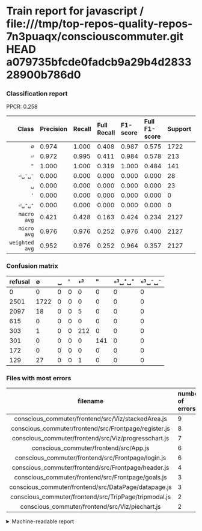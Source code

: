 # Train report for javascript / file:///tmp/top-repos-quality-repos-7n3puaqx/consciouscommuter.git HEAD a079735bfcde0fadcb9a29b4d283328900b786d0

### Classification report

PPCR: 0.258

| Class | Precision | Recall | Full Recall | F1-score | Full F1-score | Support | Full Support | PPCR |
|------:|:----------|:-------|:------------|:---------|:---------|:--------|:-------------|:-----|
| `∅` | 0.974| 1.000| 0.408| 0.987| 0.575| 1722| 4223| 0.408 |
| `⏎` | 0.972| 0.995| 0.411| 0.984| 0.578| 213| 516| 0.413 |
| `"` | 1.000| 1.000| 0.319| 1.000| 0.484| 141| 442| 0.319 |
| `⏎␣⁻␣⁻` | 0.000| 0.000| 0.000| 0.000| 0.000| 28| 157| 0.178 |
| `␣` | 0.000| 0.000| 0.000| 0.000| 0.000| 23| 2120| 0.011 |
| `'` | 0.000| 0.000| 0.000| 0.000| 0.000| 0| 615| 0.000 |
| `⏎␣⁺␣⁺` | 0.000| 0.000| 0.000| 0.000| 0.000| 0| 172| 0.000 |
| `macro avg` | 0.421| 0.428| 0.163| 0.424| 0.234| 2127| 8245| 0.258 |
| `micro avg` | 0.976| 0.976| 0.252| 0.976| 0.400| 2127| 8245| 0.258 |
| `weighted avg` | 0.952| 0.976| 0.252| 0.964| 0.357| 2127| 8245| 0.258 |

### Confusion matrix

|refusal|  ∅| ␣| '| ⏎| "| ⏎␣⁺␣⁺| ⏎␣⁻␣⁻| 
|:---|:---|:---|:---|:---|:---|:---|:---|
|0 |0 |0 |0 |0 |0 |0 |0 |
|2501 |1722 |0 |0 |0 |0 |0 |0 |
|2097 |18 |0 |0 |5 |0 |0 |0 |
|615 |0 |0 |0 |0 |0 |0 |0 |
|303 |1 |0 |0 |212 |0 |0 |0 |
|301 |0 |0 |0 |0 |141 |0 |0 |
|172 |0 |0 |0 |0 |0 |0 |0 |
|129 |27 |0 |0 |1 |0 |0 |0 |

### Files with most errors

| filename | number of errors|
|:----:|:-----|
| conscious_commuter/frontend/src/Viz/stackedArea.js | 9 |
| conscious_commuter/frontend/src/Frontpage/register.js | 8 |
| conscious_commuter/frontend/src/Viz/progresschart.js | 7 |
| conscious_commuter/frontend/src/App.js | 6 |
| conscious_commuter/frontend/src/Frontpage/login.js | 6 |
| conscious_commuter/frontend/src/Frontpage/header.js | 4 |
| conscious_commuter/frontend/src/Frontpage/goals.js | 3 |
| conscious_commuter/frontend/src/DataPage/datapage.js | 3 |
| conscious_commuter/frontend/src/TripPage/tripmodal.js | 2 |
| conscious_commuter/frontend/src/Viz/piechart.js | 2 |

<details>
    <summary>Machine-readable report</summary>
```json
{
  "cl_report": {"\"": {"f1-score": 1.0, "precision": 1.0, "recall": 1.0, "support": 141}, "\u0027": {"f1-score": 0.0, "precision": 0.0, "recall": 0.0, "support": 0}, "macro avg": {"f1-score": 0.4243683121338205, "precision": 0.4209227092389532, "recall": 0.42790073775989274, "support": 2127}, "micro avg": {"f1-score": 0.9755524212505877, "precision": 0.9755524212505877, "recall": 0.9755524212505877, "support": 2127}, "weighted avg": {"f1-score": 0.9637253197511632, "precision": 0.9522023729469132, "recall": 0.9755524212505877, "support": 2127}, "\u2205": {"f1-score": 0.9868194842406877, "precision": 0.9739819004524887, "recall": 1.0, "support": 1722}, "\u23ce": {"f1-score": 0.9837587006960558, "precision": 0.9724770642201835, "recall": 0.9953051643192489, "support": 213}, "\u23ce\u2423\u207a\u2423\u207a": {"f1-score": 0.0, "precision": 0.0, "recall": 0.0, "support": 0}, "\u23ce\u2423\u207b\u2423\u207b": {"f1-score": 0.0, "precision": 0.0, "recall": 0.0, "support": 28}, "\u2423": {"f1-score": 0.0, "precision": 0.0, "recall": 0.0, "support": 23}},
  "cl_report_full": {"\"": {"f1-score": 0.483704974271012, "precision": 1.0, "recall": 0.3190045248868778, "support": 442}, "\u0027": {"f1-score": 0.0, "precision": 0.0, "recall": 0.0, "support": 615}, "macro avg": {"f1-score": 0.233746277637213, "precision": 0.4209227092389532, "recall": 0.16251774690806206, "support": 8245}, "micro avg": {"f1-score": 0.40011569610489783, "precision": 0.9755524212505877, "recall": 0.25166767738023044, "support": 8245}, "weighted avg": {"f1-score": 0.35652054681773593, "precision": 0.6133321686778016, "recall": 0.25166767738023044, "support": 8245}, "\u2205": {"f1-score": 0.5748622934401603, "precision": 0.9739819004524887, "recall": 0.4077669902912621, "support": 4223}, "\u23ce": {"f1-score": 0.5776566757493189, "precision": 0.9724770642201835, "recall": 0.4108527131782946, "support": 516}, "\u23ce\u2423\u207a\u2423\u207a": {"f1-score": 0.0, "precision": 0.0, "recall": 0.0, "support": 172}, "\u23ce\u2423\u207b\u2423\u207b": {"f1-score": 0.0, "precision": 0.0, "recall": 0.0, "support": 157}, "\u2423": {"f1-score": 0.0, "precision": 0.0, "recall": 0.0, "support": 2120}},
  "ppcr": 0.25797453001819287
}
```
</details>
